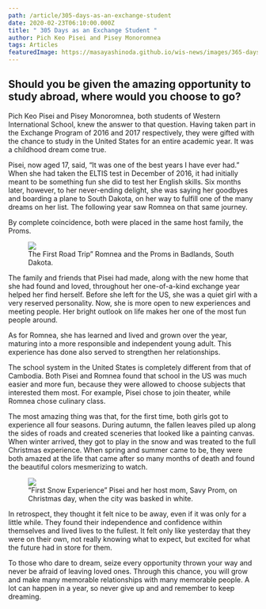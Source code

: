 ```yaml
---
path: /article/305-days-as-an-exchange-student
date: 2020-02-23T06:10:00.000Z
title: " 305 Days as an Exchange Student "
author: Pich Keo Pisei and Pisey Monoromnea
tags: Articles
featuredImage: https://masayashinoda.github.io/wis-news/images/365-days-exchange-1.jpg
---
```

## Should you be given the amazing opportunity to study abroad, where would you choose to go?

 Pich Keo Pisei and Pisey Monoromnea, both students of Western International School, knew the answer to that question. Having taken part in the Exchange Program of 2016 and 2017 respectively, they were gifted with the chance to study in the United States for an entire academic year. It was a childhood dream come true.

Pisei, now aged 17, said, “It was one of the best years I have ever had.” When she had taken the ELTIS test in December of 2016, it had initially meant to be something fun she did to test her English skills. Six months later, however, to her never-ending delight, she was saying her goodbyes and boarding a plane to South Dakota, on her way to fulfill one of the many dreams on her list. The following year saw Romnea on that same journey.

By complete coincidence, both were placed in the same host family, the Proms.

<figure><img src="https://masayashinoda.github.io/wis-news/images/365-days-exchange-1.jpg"><figcaption>The First Road Trip” Romnea and the Proms in Badlands, South Dakota.</figcaption></figure>

 The family and friends that Pisei had made, along with the new home that she had found and loved, throughout her one-of-a-kind exchange year helped her find herself. Before she left for the US, she was a quiet girl with a very reserved personality. Now, she is more open to new experiences and meeting people. Her bright outlook on life makes her one of the most fun people around.

As for Romnea, she has learned and lived and grown over the year, maturing into a more responsible and independent young adult. This experience has done also served to strengthen her relationships.

The school system in the United States is completely different from that of Cambodia. Both Pisei and Romnea found that school in the US was much easier and more fun, because they were allowed to choose subjects that interested them most. For example, Pisei chose to join theater, while Romnea chose culinary class.

The most amazing thing was that, for the first time, both girls got to experience all four seasons. During autumn, the fallen leaves piled up along the sides of roads and created sceneries that looked like a painting canvas. When winter arrived, they got to play in the snow and was treated to the full Christmas experience. When spring and summer came to be, they were both amazed at the life that came after so many months of death and found the beautiful colors mesmerizing to watch. 

<figure><img src="https://masayashinoda.github.io/wis-news/images/365-days-exchange-2.jpg"></img><figcaption>“First Snow Experience”
Pisei and her host mom, Savy Prom, on Christmas day, when the city was basked in white. </figcaption></figure>

In retrospect, they thought it felt nice to be away, even if it was only for a little while. They found their independence and confidence within themselves and lived lives to the fullest. It felt only like yesterday that they were on their own, not really knowing what to expect, but excited for what the future had in store for them.

To those who dare to dream, seize every opportunity thrown your way and never be afraid of leaving loved ones. Through this chance, you will grow and make many memorable relationships with many memorable people. A lot can happen in a year, so never give up and and remember to keep dreaming. 
